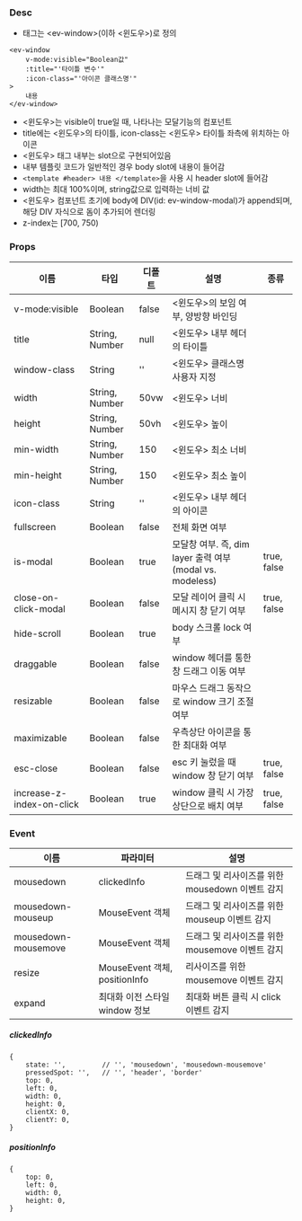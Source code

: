 
### Desc
 - 태그는 &lt;ev-window&gt;(이하 <윈도우>)로 정의

```
<ev-window
    v-mode:visible="Boolean값"
    :title="'타이틀 변수'"
    :icon-class="'아이콘 클래스명'"
>
    내용
</ev-window>
```

 - <윈도우>는 visible이 true일 때, 나타나는 모달기능의 컴포넌트
 - title에는 <윈도우>의 타이틀, icon-class는 <윈도우> 타이틀 좌측에 위치하는 아이콘
 - <윈도우> 태그 내부는 slot으로 구현되어있음
 - 내부 템플릿 코드가 일반적인 경우 body slot에 내용이 들어감
 - `<template #header> 내용 </template>`을 사용 시 header slot에 들어감  
 - width는 최대 100%이며, string값으로 입력하는 너비 값
 - <윈도우> 컴포넌트 초기에 body에 DIV(id: ev-window-modal)가 append되며, 해당 DIV 자식으로 돔이 추가되어 렌더링
 - z-index는 [700, 750)
 


### Props
| 이름                        | 타입             | 디폴트   | 설명                                             | 종류          |
|---------------------------|----------------|-------|------------------------------------------------|-------------|
| v-mode:visible            | Boolean        | false | <윈도우>의 보임 여부, 양방향 바인딩                          |             |
| title                     | String, Number | null  | <윈도우> 내부 헤더의 타이틀                               |
| window-class              | String         | ''    | <윈도우> 클래스명 사용자 지정                              |             |
| width                     | String, Number | 50vw  | <윈도우> 너비                                       |             |
| height                    | String, Number | 50vh  | <윈도우> 높이                                       |             |
| min-width                 | String, Number | 150   | <윈도우> 최소 너비                                    |             |
| min-height                | String, Number | 150   | <윈도우> 최소 높이                                    |             |
| icon-class                | String         | ''    | <윈도우> 내부 헤더의 아이콘                               |             |
| fullscreen                | Boolean        | false | 전체 화면 여부                                       |
| is-modal                  | Boolean        | true  | 모달창 여부. 즉, dim layer 출력 여부(modal vs. modeless) | true, false |
| close-on-click-modal      | Boolean        | false | 모달 레이어 클릭 시 메시지 창 닫기 여부                        | true, false |
| hide-scroll               | Boolean        | true  | body 스크롤 lock 여부                               |
| draggable                 | Boolean        | false | window 헤더를 통한 창 드래그 이동 여부                      |
| resizable                 | Boolean        | false | 마우스 드래그 동작으로 window 크기 조절 여부                   |
| maximizable               | Boolean        | false | 우측상단 아이콘을 통한 최대화 여부                            |
| esc-close                 | Boolean        | false | esc 키 눌렀을 때 window 창 닫기 여부                     | true, false |
| increase-z-index-on-click | Boolean        | true  | window 클릭 시 가장 상단으로 배치 여부                      | true, false |

### Event

| 이름 | 파라미터 | 설명 |
| --- | --- | --- |
| mousedown | clickedInfo | 드래그 및 리사이즈를 위한 mousedown 이벤트 감지 |
| mousedown-mouseup | MouseEvent 객체 | 드래그 및 리사이즈를 위한 mouseup 이벤트 감지   |
| mousedown-mousemove | MouseEvent 객체 | 드래그 및 리사이즈를 위한 mousemove 이벤트 감지 |
| resize | MouseEvent 객체, positionInfo | 리사이즈를 위한 mousemove 이벤트 감지 |
| expand | 최대화 이전 스타일 window 정보 | 최대화 버튼 클릭 시 click 이벤트 감지 |

##### clickedInfo
```
{
    state: '',         // '', 'mousedown', 'mousedown-mousemove'
    pressedSpot: '',   // '', 'header', 'border'
    top: 0,
    left: 0,
    width: 0,
    height: 0,
    clientX: 0,
    clientY: 0,
}
```

##### positionInfo
```
{
    top: 0,
    left: 0, 
    width: 0,
    height: 0, 
}
```
